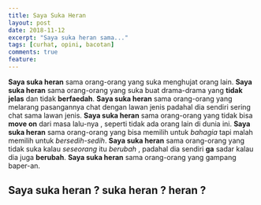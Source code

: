 ```yaml
---
title: Saya Suka Heran
layout: post
date: 2018-11-12
excerpt: "Saya suka heran sama..."
tags: [curhat, opini, bacotan]
comments: true
feature:
---
```


**Saya suka heran** sama orang-orang yang suka menghujat orang lain.
**Saya suka heran** sama orang-orang yang suka buat drama-drama yang **tidak jelas** dan tidak **berfaedah**.
**Saya suka heran** sama orang-orang yang melarang pasangannya chat dengan lawan jenis padahal dia sendiri sering chat sama lawan jenis.
**Saya suka heran** sama orang-orang yang tidak bisa **move on** dari masa lalu-nya , seperti tidak ada orang lain di dunia ini.
**Saya suka heran** sama orang-orang yang bisa memilih untuk *bahagia* tapi malah memilih untuk *bersedih-sedih*.
**Saya suka heran** sama orang-orang yang tidak suka kalau *seseorang* itu *berubah* , padahal dia sendiri **ga** sadar kalau dia juga **berubah**.
**Saya suka heran** sama orang-orang yang gampang baper-an.

## Saya suka heran ? suka heran ? heran ?